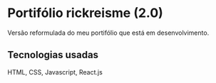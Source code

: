 # Portifólio rickreisme (2.0)

Versão reformulada do meu portifólio que está em desenvolvimento.

## Tecnologias usadas

HTML, CSS, Javascript, React.js